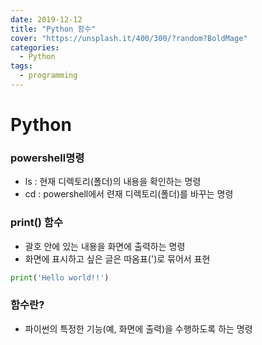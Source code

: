 ```yaml
---
date: 2019-12-12
title: "Python 함수"
cover: "https://unsplash.it/400/300/?random?BoldMage"
categories:
  - Python
tags:
  - programming
---
```


# Python

### powershell명령

- ls : 현재 디렉토리(폴더)의 내용을 확인하는 명령
- cd : powershell에서 련재 디렉토리(폴더)를 바꾸는 명령

### print() 함수

- 괄호 안에 있는 내용을 화면에 출력하는 명령
- 화면에 표시하고 싶은 글은 따옴표(')로 묶어서 표현

```python
print('Hello world!!')
```

### 함수란?

- 파이썬의 특정한 기능(예, 화면에 출력)을 수행하도록 하는 명령
